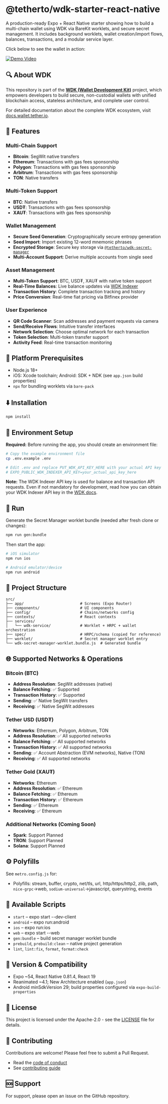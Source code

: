 # @tetherto/wdk-starter-react-native

A production-ready Expo + React Native starter showing how to build a multi-chain wallet using WDK via BareKit worklets, and secure secret management. It includes background worklets, wallet creation/import flows, balances, transactions, and a modular service layer.

Click below to see the wallet in action:

[![Demo Video](assets/docs/demo-thumbnail.png)](assets/docs/demo.mp4)

## 🔍 About WDK

This repository is part of the [**WDK (Wallet Development Kit)**](https://wallet.tether.io/) project, which empowers developers to build secure, non-custodial wallets with unified blockchain access, stateless architecture, and complete user control. 

For detailed documentation about the complete WDK ecosystem, visit [docs.wallet.tether.io](https://docs.wallet.tether.io).

## 🌟 Features

### Multi-Chain Support
- **Bitcoin**: SegWit native transfers
- **Ethereum**: Transactions with gas fees sponsorship
- **Polygon**: Transactions with gas fees sponsorship  
- **Arbitrum**: Transactions with gas fees sponsorship
- **TON**: Native transfers

### Multi-Token Support
- **BTC**: Native transfers
- **USD₮**: Transactions with gas fees sponsorship
- **XAU₮**: Transactions with gas fees sponsorship

### Wallet Management
- **Secure Seed Generation**: Cryptographically secure entropy generation
- **Seed Import**: Import existing 12-word mnemonic phrases
- **Encrypted Storage**: Secure key storage via [`@tetherto/wdk-secret-manager`](https://github.com/tetherto/wdk-secret-manager)
- **Multi-Account Support**: Derive multiple accounts from single seed

### Asset Management
- **Multi-Token Support**: BTC, USD₮, XAU₮ with native token support
- **Real-Time Balances**: Live balance updates via [WDK Indexer](https://indexer.wallet.tether.io/)
- **Transaction History**: Complete transaction tracking and history
- **Price Conversion**: Real-time fiat pricing via Bitfinex provider

### User Experience
- **QR Code Scanner**: Scan addresses and payment requests via camera
- **Send/Receive Flows**: Intuitive transfer interfaces
- **Network Selection**: Choose optimal network for each transaction
- **Token Selection**: Multi-token transfer support
- **Activity Feed**: Real-time transaction monitoring

## 🧱 Platform Prerequisites

- Node.js 18+
- iOS: Xcode toolchain; Android: SDK + NDK (see `app.json` build properties)
- `npx` for bundling worklets via `bare-pack`

## ⬇️ Installation

```bash
npm install
```

## 🔑 Environment Setup

**Required:** Before running the app, you should create an environment file:

```bash
# Copy the example environment file
cp .env.example .env

# Edit .env and replace PUT_WDK_API_KEY_HERE with your actual API key
# EXPO_PUBLIC_WDK_INDEXER_API_KEY=your_actual_api_key_here
```

**Note:** The WDK Indexer API key is used for balance and transaction API requests. Even if not mandatory for development, read how you can obtain your WDK Indexer API key in the [WDK docs](https://docs.wallet.tether.io/). 

## 🚀 Run

Generate the Secret Manager worklet bundle (needed after fresh clone or changes):

```bash
npm run gen:bundle
```

Then start the app:

```bash
# iOS simulator
npm run ios

# Android emulator/device
npm run android
```

## 📁 Project Structure

```
src/
├── app/                         # Screens (Expo Router)
├── components/                  # UI components
├── config/                      # Chains/networks config
├── contexts/                    # React contexts
├── services/
│   └── wdk-service/             # Worklet + HRPC + wallet orchestration
├── spec/                        # HRPC/schema (copied for reference)
├── worklet/                     # Secret manager worklet entry
└── wdk-secret-manager-worklet.bundle.js  # Generated bundle
```

## 🌐 Supported Networks & Operations

### Bitcoin (BTC)
- **Address Resolution**: SegWit addresses (native)
- **Balance Fetching**: ✅ Supported
- **Transaction History**: ✅ Supported  
- **Sending**: ✅ Native SegWit transfers
- **Receiving**: ✅ Native SegWit addresses

### Tether USD (USD₮)
- **Networks**: Ethereum, Polygon, Arbitrum, TON
- **Address Resolution**: ✅ All supported networks
- **Balance Fetching**: ✅ All supported networks
- **Transaction History**: ✅ All supported networks
- **Sending**: ✅ Account Abstraction (EVM networks), Native (TON)
- **Receiving**: ✅ All supported networks

### Tether Gold (XAU₮)
- **Networks**: Ethereum
- **Address Resolution**: ✅ Ethereum
- **Balance Fetching**: ✅ Ethereum
- **Transaction History**: ✅ Ethereum
- **Sending**: ✅ Ethereum
- **Receiving**: ✅ Ethereum

### Additional Networks (Coming Soon)
- **Spark**: Support Planned
- **TRON**: Support Planned
- **Solana**: Support Planned

## ⚙️ Polyfills

See `metro.config.js` for:
- Polyfills: stream, buffer, crypto, net/tls, url, http/https/http2, zlib, path, `nice-grpc`→web, `sodium-universal`→javascript, querystring, events

## 🧪 Available Scripts

- `start` – expo start --dev-client
- `android` – expo run:android
- `ios` – expo run:ios
- `web` – expo start --web
- `gen:bundle` – build secret manager worklet bundle
- `prebuild`, `prebuild:clean` – native project generation
- `lint`, `lint:fix`, `format`, `format:check`

## 🔗 Version & Compatibility

- Expo ~54, React Native 0.81.4, React 19
- Reanimated ~4.1; New Architecture enabled (`app.json`)
- Android minSdkVersion 29; build properties configured via `expo-build-properties`

## 📜 License

This project is licensed under the Apache-2.0 - see the [LICENSE](LICENSE) file for details.

## 🤝 Contributing

Contributions are welcome! Please feel free to submit a Pull Request.

- Read the [code of conduct](CODE_OF_CONDUCT.md)
- See [contributing guide](CONTRIBUTING.md)

## 🆘 Support

For support, please open an issue on the GitHub repository.